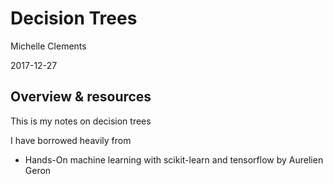 # Decision Trees
Michelle Clements

2017-12-27


## Overview & resources
This is my notes on decision trees

I have borrowed heavily from 
* Hands-On machine learning with scikit-learn and tensorflow by Aurelien Geron

